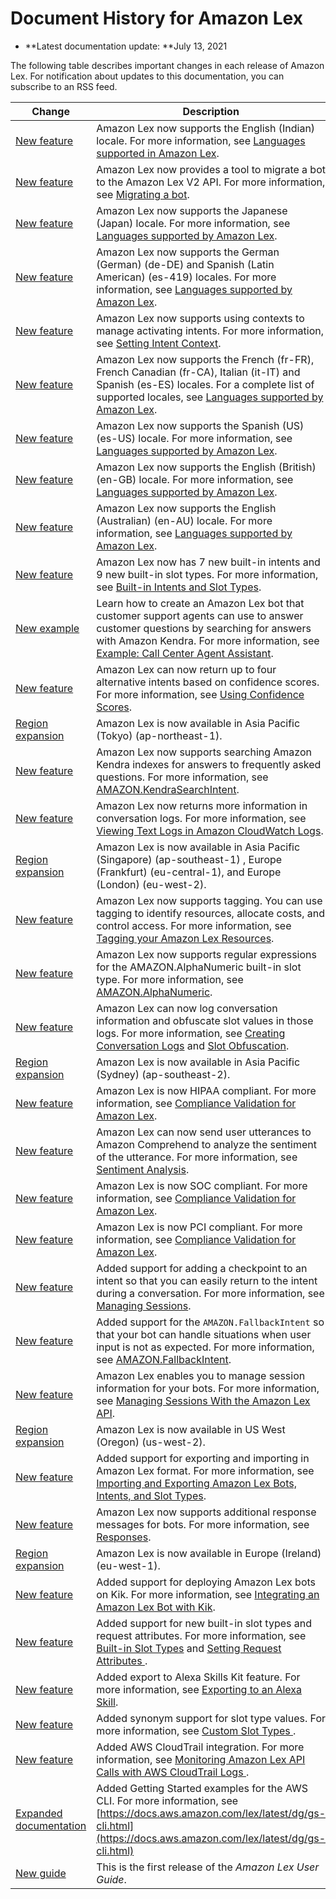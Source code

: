# Document History for Amazon Lex<a name="doc-history"></a>
+ **Latest documentation update: **July 13, 2021

The following table describes important changes in each release of Amazon Lex\. For notification about updates to this documentation, you can subscribe to an RSS feed\.

| Change | Description | Date | 
| --- |--- |--- |
| [New feature](https://docs.aws.amazon.com/lex/latest/dg/how-it-works-language.html) | Amazon Lex now supports the English \(Indian\) locale\. For more information, see [Languages supported in Amazon Lex](https://docs.aws.amazon.com/lex/latest/dg/how-it-works-language.html)\. | July 15, 2021 | 
| [New feature](https://docs.aws.amazon.com/lex/latest/dg/migration.html) | Amazon Lex now provides a tool to migrate a bot to the Amazon Lex V2 API\. For more information, see [Migrating a bot](https://docs.aws.amazon.com/lex/latest/dg/migration.html)\.  | July 13, 2021 | 
| [New feature](https://docs.aws.amazon.com/lex/latest/dg/how-it-works-language.html) | Amazon Lex now supports the Japanese \(Japan\) locale\. For more information, see [Languages supported by Amazon Lex](https://docs.aws.amazon.com/lex/latest/dg/how-it-works-language.html)\. | April 1, 2021 | 
| [New feature](https://docs.aws.amazon.com/lex/latest/dg/how-it-works-language.html) | Amazon Lex now supports the German \(German\) \(de\-DE\) and Spanish \(Latin American\) \(es\-419\) locales\. For more information, see [Languages supported by Amazon Lex](https://docs.aws.amazon.com/lex/latest/dg/how-it-works-language.html)\. | November 23, 2020 | 
| [New feature](https://docs.aws.amazon.com/lex/latest/dg/context-mgmt-active-context.html) | Amazon Lex now supports using contexts to manage activating intents\. For more information, see [Setting Intent Context](https://docs.aws.amazon.com/lex/latest/dg/context-mgmt-active-context.html)\. | November 19, 2020 | 
| [New feature](https://docs.aws.amazon.com/lex/latest/dg/how-it-works-language.html) | Amazon Lex now supports the French \(fr\-FR\), French Canadian \(fr\-CA\), Italian \(it\-IT\) and Spanish \(es\-ES\) locales\. For a complete list of supported locales, see [Languages supported by Amazon Lex](https://docs.aws.amazon.com/lex/latest/dg/how-it-works-language.html)\. | November 11, 2020 | 
| [New feature](https://docs.aws.amazon.com/lex/latest/dg/how-it-works-language.html) | Amazon Lex now supports the Spanish \(US\) \(es\-US\) locale\. For more information, see [Languages supported by Amazon Lex](https://docs.aws.amazon.com/lex/latest/dg/how-it-works-language.html)\. | September 22, 2020 | 
| [New feature](https://docs.aws.amazon.com/lex/latest/dg/how-it-works-language.html) | Amazon Lex now supports the English \(British\) \(en\-GB\) locale\. For more information, see [Languages supported by Amazon Lex](https://docs.aws.amazon.com/lex/latest/dg/how-it-works-language.html)\. | September 15, 2020 | 
| [New feature](https://docs.aws.amazon.com/lex/latest/dg/how-it-works-language.html) | Amazon Lex now supports the English \(Australian\) \(en\-AU\) locale\. For more information, see [Languages supported by Amazon Lex](https://docs.aws.amazon.com/lex/latest/dg/how-it-works-language.html)\. | September 8, 2020 | 
| [New feature](https://docs.aws.amazon.com/lex/latest/dg/howitworks-builtins.html) | Amazon Lex now has 7 new built\-in intents and 9 new built\-in slot types\. For more information, see [Built\-in Intents and Slot Types](https://docs.aws.amazon.com/lex/latest/dg/howitworks-builtins.html)\. | September 8, 2020 | 
| [New example](https://docs.aws.amazon.com/lex/latest/dg/ex-agent.html) | Learn how to create an Amazon Lex bot that customer support agents can use to answer customer questions by searching for answers with Amazon Kendra\. For more information, see [Example: Call Center Agent Assistant](https://docs.aws.amazon.com/lex/latest/dg/ex-agent.html)\. | August 10, 2020 | 
| [New feature](https://docs.aws.amazon.com/lex/latest/dg/confidence-scores.html) | Amazon Lex can now return up to four alternative intents based on confidence scores\. For more information, see [Using Confidence Scores](https://docs.aws.amazon.com/lex/latest/dg/confidence-scores.html)\. | August 6, 2020 | 
| [Region expansion](https://docs.aws.amazon.com/general/latest/gr/lex.html) | Amazon Lex is now available in Asia Pacific \(Tokyo\) \(ap\-northeast\-1\)\. | June 30, 2020 | 
| [New feature](https://docs.aws.amazon.com/lex/latest/dg/built-in-intent-kendra-search.html) | Amazon Lex now supports searching Amazon Kendra indexes for answers to frequently asked questions\. For more information, see [AMAZON\.KendraSearchIntent](https://docs.aws.amazon.com/lex/latest/dg/built-in-intent-kendra-search.html)\. | June 11, 2020 | 
| [New feature](https://docs.aws.amazon.com/lex/latest/dg/conversation-logs-cw.html) | Amazon Lex now returns more information in conversation logs\. For more information, see [Viewing Text Logs in Amazon CloudWatch Logs](https://docs.aws.amazon.com/lex/latest/dg/conversation-logs-cw.html)\. | June 9, 2020 | 
| [Region expansion](https://docs.aws.amazon.com/general/latest/gr/lex.html) | Amazon Lex is now available in Asia Pacific \(Singapore\) \(ap\-southeast\-1\) , Europe \(Frankfurt\) \(eu\-central\-1\), and Europe \(London\) \(eu\-west\-2\)\. | April 23, 2020 | 
| [New feature](https://docs.aws.amazon.com/lex/latest/dg/how-it-works-tags.html) | Amazon Lex now supports tagging\. You can use tagging to identify resources, allocate costs, and control access\. For more information, see [Tagging your Amazon Lex Resources](https://docs.aws.amazon.com/lex/latest/dg/how-it-works-tags.html)\. | March 12, 2020 | 
| [New feature](https://docs.aws.amazon.com/lex/latest/dg/built-in-slot-alphanumeric.html) | Amazon Lex now supports regular expressions for the AMAZON\.AlphaNumeric built\-in slot type\. For more information, see [AMAZON\.AlphaNumeric](https://docs.aws.amazon.com/lex/latest/dg/built-in-slot-alphanumeric.html)\. | February 6, 2020 | 
| [New feature](https://docs.aws.amazon.com/lex/latest/dg/how-it-works.html) | Amazon Lex can now log conversation information and obfuscate slot values in those logs\. For more information, see [Creating Conversation Logs](https://docs.aws.amazon.com/lex/latest/dg/conversation-logs.html) and [Slot Obfuscation](https://docs.aws.amazon.com/lex/latest/dg/how-obfuscate.html)\. | December 19, 2019 | 
| [Region expansion](https://docs.aws.amazon.com/general/latest/gr/lex.html) | Amazon Lex is now available in Asia Pacific \(Sydney\) \(ap\-southeast\-2\)\. | December 17, 2019 | 
| [New feature](https://docs.aws.amazon.com/lex/latest/dg/compliance.html) | Amazon Lex is now HIPAA compliant\. For more information, see [Compliance Validation for Amazon Lex](https://docs.aws.amazon.com/lex/latest/dg/compliance.html)\. | December 10, 2019 | 
| [New feature](https://docs.aws.amazon.com/lex/latest/dg/sentiment-analysis.html) | Amazon Lex can now send user utterances to Amazon Comprehend to analyze the sentiment of the utterance\. For more information, see [Sentiment Analysis](https://docs.aws.amazon.com/lex/latest/dg/sentiment-analysis.html)\. | November 21, 2019 | 
| [New feature](https://docs.aws.amazon.com/lex/latest/dg/compliance.html) | Amazon Lex is now SOC compliant\. For more information, see [Compliance Validation for Amazon Lex](https://docs.aws.amazon.com/lex/latest/dg/compliance.html)\. | November 19, 2019 | 
| [New feature](https://docs.aws.amazon.com/lex/latest/dg/compliance.html) | Amazon Lex is now PCI compliant\. For more information, see [Compliance Validation for Amazon Lex](https://docs.aws.amazon.com/lex/latest/dg/compliance.html)\. | October 17, 2019 | 
| [New feature](https://docs.aws.amazon.com/lex/latest/dg/how-session-api.html) | Added support for adding a checkpoint to an intent so that you can easily return to the intent during a conversation\. For more information, see [Managing Sessions](https://docs.aws.amazon.com/lex/latest/dg/how-session-api.html)\. | October 10, 2019 | 
| [New feature](https://docs.aws.amazon.com/lex/latest/dg/built-in-intent-fallback.html) | Added support for the `AMAZON.FallbackIntent` so that your bot can handle situations when user input is not as expected\. For more information, see [AMAZON\.FallbackIntent](https://docs.aws.amazon.com/lex/latest/dg/built-in-intent-fallback.html)\. | October 3, 2019 | 
| [New feature](https://docs.aws.amazon.com/lex/latest/dg/how-session-api.html) | Amazon Lex enables you to manage session information for your bots\. For more information, see [Managing Sessions With the Amazon Lex API](https://docs.aws.amazon.com/lex/latest/dg/how-session-api.html)\. | August 8, 2019 | 
| [Region expansion](#doc-history) | Amazon Lex is now available in US West \(Oregon\) \(us\-west\-2\)\. | May 8, 2018 | 
| [New feature](#doc-history) | Added support for exporting and importing in Amazon Lex format\. For more information, see [Importing and Exporting Amazon Lex Bots, Intents, and Slot Types](https://docs.aws.amazon.com/lex/latest/dg/import-export.html)\. | February 13, 2018 | 
| [New feature](#doc-history) | Amazon Lex now supports additional response messages for bots\. For more information, see [ Responses](https://docs.aws.amazon.com/lex/latest/dg/howitworks-manage-prompts.html#msg-prompts-response)\.  | February 8, 2018 | 
| [Region expansion](#doc-history) | Amazon Lex is now available in Europe \(Ireland\) \(eu\-west\-1\)\. | November 21, 2017 | 
| [New feature](#doc-history) | Added support for deploying Amazon Lex bots on Kik\. For more information, see [Integrating an Amazon Lex Bot with Kik](https://docs.aws.amazon.com/lex/latest/dg/kik-bot-association.html)\. | November 20, 2017 | 
| [New feature](#doc-history) | Added support for new built\-in slot types and request attributes\. For more information, see [Built\-in Slot Types](https://docs.aws.amazon.com/lex/latest/dg/howitworks-builtins-slots.html) and [ Setting Request Attributes ](https://docs.aws.amazon.com/lex/latest/dg/context-mgmt.html#context-mgmt-request-attribs)\. | November 3, 2017 | 
| [New feature](#doc-history) | Added export to Alexa Skills Kit feature\. For more information, see [Exporting to an Alexa Skill](https://docs.aws.amazon.com/lex/latest/dg/export-to-alexa.html)\. | September 7, 2017 | 
| [New feature](#doc-history) | Added synonym support for slot type values\. For more information, see [ Custom Slot Types ](https://docs.aws.amazon.com/lex/latest/dg/howitworks-custom-slots.html)\. | August 31, 2017 | 
| [New feature](#doc-history) | Added AWS CloudTrail integration\. For more information, see [ Monitoring Amazon Lex API Calls with AWS CloudTrail Logs ](https://docs.aws.amazon.com/lex/latest/dg/monitoring-aws-lex-cloudtrail.html)\. | August 15, 2017 | 
| [Expanded documentation](#doc-history) | Added Getting Started examples for the AWS CLI\. For more information, see [https://docs.aws.amazon.com/lex/latest/dg/gs-cli.html](https://docs.aws.amazon.com/lex/latest/dg/gs-cli.html) | May 22, 2017 | 
| [New guide](#doc-history) | This is the first release of the *Amazon Lex User Guide*\. | April 19, 2017 | 